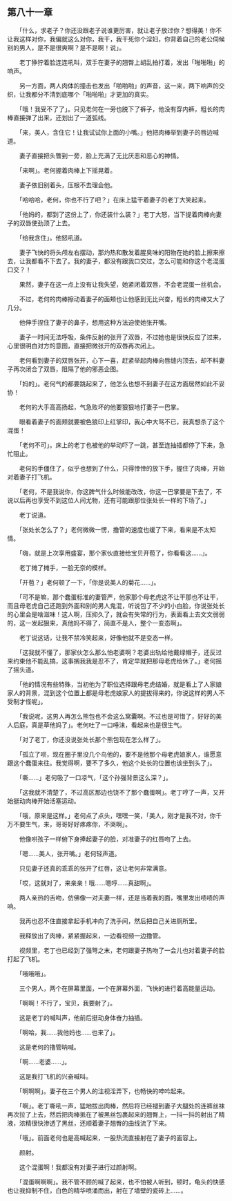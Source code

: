 ## 第八十一章

　　「什么，求老子？你还没跟老子说谁更厉害，就让老子放过你？想得美！你不让我这样对你，我偏就这么对你，我干，我干死你个淫妇，你背着自己的老公伺候别的男人，是不是很爽啊？是不是啊！说」。

　　老丁狰狞着脸连连吼叫，双手在妻子的翘臀上胡乱拍打着，发出「啪啪啪」的响声。

　　另一方面，两人肉体的撞击也发出「啪啪啪」的声音，这一来，两下响声的交织，让我都分不清到底哪个「啪啪啪」才更加的真实。

　　「哦！我受不了了」。只见老何在一旁也脱下了裤子，他没有穿内裤，粗长的肉棒直接弹了出来，还划出了一道弧线。

　　「来，美人，含住它！让我试试你上面的小嘴。」他把肉棒举到妻子的唇边喊道。

　　妻子直接把头瞥到一旁，脸上充满了无比厌恶和恶心的神情。

　　「来啊」。老何握着肉棒上下摇晃着。

　　妻子依旧别着头，压根不去理会他。

　　「哈哈哈，老何，你也不行了吧？」在床上猛干着妻子的老丁大笑起来。

　　「他妈的，都到了这份上了，你还装什么装？」老丁大怒，当下提着肉棒向妻子的双唇使劲顶了上去。

　　「给我含住」。他怒吼道。

　　妻子飞快的将头颅左右摆动，那灼热和散发着腥臭味的阳物在她的脸上擦来擦去，让我都看不下去了。我的妻子，都没有跟我口交过，怎么可能和你这个老混蛋口交？！

　　果然，妻子在这一点上没有让我失望，她紧闭着双唇，不会老混蛋一丝机会。

　　不过，老何的肉棒擦动着妻子的面颊也让他感到无比兴奋，粗长的肉棒又大了几分。

　　他伸手捏住了妻子的鼻子，想用这种方法迫使她张开嘴。

　　妻子一时间无法呼吸，条件反射的张开了双唇，不过她也是很快反应了过来，心里很明白对方的意图，直接把微张开的双唇再次闭上。

　　老何看到妻子的双唇张开，心下一喜，赶紧举起肉棒向唇缝内顶去，却不料妻子再次闭合了双唇，阻隔了他的邪恶企图。

　　「妈的」。老何气的都要跳起来了，他怎么也想不到妻子在这方面居然如此不妥协！

　　老何的大手高高扬起，气急败坏的他要狠狠地打妻子一巴掌。

　　眼看着妻子的面颊就要被色狼印上红掌印，我心中大骂不已，我真想杀了这个混蛋！

　　「老何不可」。床上的老丁也被他的举动吓了一跳，甚至连抽插都停了下来，急忙阻止。

　　老何的手僵住了，似乎也想到了什么，只得悻悻的放下手，握住了肉棒，开始对着妻子打飞机。

　　「老何，不是我说你，你这脾气什么时候能改改，你这一巴掌要是下去了，不说以后再也享受不到这位人间尤物，还有可能跟那位张处长一样的下场了。」

　　老丁说道。

　　「张处长怎么了？」老何微微一愣，撸管的速度也缓了下来，看来是不太知情。

　　「嗨，就是上次享用盛宴，那个家伙直接给宝贝开苞了，你看看这……」。

　　老丁摊了摊手，一脸无奈的模样。

　　「开苞？」老何顿了一下，「你是说美人的菊花……」。

　　「可不是嘛，那个蠢蛋标准的妻管严，他家那个母老虎这不让干那也不让干，而且母老虎自己还跑到外面和别的男人鬼混，听说包了不少的小白脸，你说张处长的心里会是啥滋味！这人啊，压抑久了，就会有失常的行为，表面看上去文文弱弱的，这一发起狠来，真他妈不得了，简直不是人，整个一变态啊」。

　　老丁说这话，让我不禁冷笑起来，好像他就不是变态一样。

　　「这我就不懂了，那家伙怎么那么怕老婆啊？老婆出轨给他戴绿帽子，还反过来约束他不能乱搞，这事搁我我是忍不了，肯定早就把那母老虎给休了。」老何摇了摇头道。

　　「他的情况有些特殊，当初他为了职位选择跟母老虎结婚，就是看上了人家娘家人的背景，混到这个位置上都是母老虎娘家人的提拔得来的，你说这样的男人不受制才怪呢」。

　　「我说呢，这男人再怎么熊包也不会这么窝囊啊。不过也是可惜了，好好的美人后庭，真是草他妈了」。老何吐了一口唾沫，看起来也是很生气。

　　「对了老丁，你还没说张处长那个熊包现在怎么样了」。

　　「孤立了呗，现在圈子里没几个鸟他的，要不是他那个母老虎娘家人，谁愿意跟这个蠢蛋来往。我觉得啊，要不了多久，他这个处长的位置也该坐到头了」。

　　「嘶……」老何吸了一口凉气，「这个孙强背景这么深？」。

　　「这我就不清楚了，不过高区那边也饶不了那个蠢蛋啊」。老丁哼了一声，又开始挺动肉棒开始活塞运动。

　　「哦，原来是这样。」老何点了点头，嘿嘿一笑，「美人，刚才是我不对，你千万不要生气，来，哥哥好好疼疼你，不哭啊」。

　　他像哄孩子一样俯下身捧起妻子的脸，对准妻子的红唇吻了上去。

　　「嗯……美人，张开嘴。」老何轻声道。

　　只见妻子还真的乖乖的张开了红唇，这让老何非常满意。

　　「哎，这就对了，来亲亲！哦……嗯哼……真甜啊」。

　　两人亲热的舌吻，仿佛像一对夫妻一样，还是当着我的面，嘴里发出啧啧的声响。

　　我再也忍不住直接拿起手机冲向了洗手间，然后把自己关进厕所里。

　　我释放出了肉棒，紧紧握起来，一边看视频一边撸管。

　　视频里，老丁也已经到了强弩之末，老何跟妻子热吻了一会儿也对着妻子的脸打起了飞机。

　　「哦哦哦」。

　　三个男人，两个在屏幕里面，一个在屏幕外面，飞快的进行着高能量运动。

　　「啊啊！不行了，宝贝，我要射了」。

　　这是老丁的喊叫声，他前后挺动身体奋力抽插。

　　「啊哈，我……我他妈也……也来了」。

　　这是老何的撸管呐喊。

　　「啊……老婆……」。

　　这是我打飞机的兴奋喊叫。

　　「啊啊啊」。妻子在三个男人的注视淫弄下，也畅快的呻吟起来。

　　「啊」。老丁嘶吼一声，猛地拔出肉棒，然后将已经褪到妻子大腿处的连裤丝袜再次拉了上去，然后把肉棒抵在了被黑丝包裹起来的翘臀上，一抖一抖的射出了精液，浓精很快渗透了黑丝，还顺着妻子翘臀的曲线流了下来。

　　「哦」。前面老何也是高喊起来，一股热流直接射在了妻子的面容上。

　　颜射。

　　这个混蛋啊！我都没有对妻子进行过颜射啊。

　　「混蛋啊啊啊」。我不管不顾的喊了起来，也不怕被人听到，顿时，龟头的快感也让我抑制不住，白色的精华喷涌而出，射在了墙壁的瓷砖上……。

